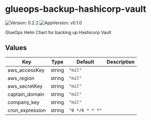 # glueops-backup-hashicorp-vault

![Version: 0.2.2](https://img.shields.io/badge/Version-0.2.2-informational?style=flat-square) ![AppVersion: v0.1.0](https://img.shields.io/badge/AppVersion-v0.1.0-informational?style=flat-square)

GlueOps Helm Chart for backing up Hashicorp Vault

## Values

| Key | Type | Default | Description |
|-----|------|---------|-------------|
| aws_accessKey | string | `"nil"` |  |
| aws_region | string | `"nil"` |  |
| aws_secretKey | string | `"nil"` |  |
| captain_domain | string | `"nil"` |  |
| company_key | string | `"nil"` |  |
| cron_expression | string | `"0 */6 * * *"` |  |

